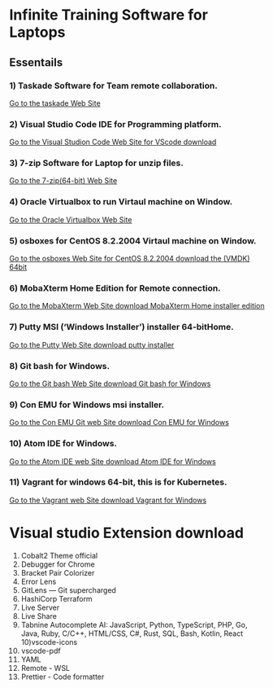 # Infinite Training Software for Laptops

## Essentails 

 ### 1) Taskade Software for Team remote     collaboration.
 [Go to the taskade Web Site](https://www.taskade.com/downloads)

 ### 2) Visual Studio Code IDE for Programming platform.
 [Go to the Visual Studion Code Web Site for VScode download](https://code.visualstudio.com/download)

 ### 3) 7-zip Software for Laptop for unzip files.
 [Go to the 7-zip(64-bit) Web Site ](https://www.7-zip.org/)

 ### 4) Oracle Virtualbox to run Virtaul machine on Window.
 [Go to the Oracle Virtualbox Web Site ](https://www.virtualbox.org/wiki/Downloads)

 ### 5) osboxes for CentOS 8.2.2004 Virtaul machine on Window.
 [Go to the osboxes Web Site for CentOS 8.2.2004 download the (VMDK) 64bit](https://www.osboxes.org/centos/#centos-822004-vbox)

 ### 6) MobaXterm Home Edition for Remote connection.
 [Go to the MobaXterm Web Site download MobaXterm Home installer edition ](https://mobaxterm.mobatek.net/download-home-edition.html)

 ### 7) Putty MSI (‘Windows Installer’) installer 64-bitHome.
 [Go to the Putty Web Site download putty installer](https://www.chiark.greenend.org.uk/~sgtatham/putty/latest.html)

 ### 8) Git bash for Windows.
 [Go to the Git bash Web Site download Git bash for Windows](https://git-scm.com/downloads)

 ### 9) Con EMU for Windows msi installer.
 [Go to the Con EMU Git web Site download Con EMU for Windows](https://conemu.github.io/en/Downloads.html)

 ### 10) Atom IDE for Windows.
 [Go to the Atom IDE web Site download Atom IDE for Windows](https://atom.io/)

 ### 11) Vagrant for windows 64-bit, this is for Kubernetes.
 [Go to the Vagrant web Site download Vagrant for Windows](https://www.vagrantup.com/downloads)


 # Visual studio Extension download

1) Cobalt2 Theme official
2) Debugger for Chrome
3) Bracket Pair Colorizer
4) Error Lens
5) GitLens — Git supercharged
6) HashiCorp Terraform
7) Live Server
8) Live Share
9) Tabnine Autocomplete AI: JavaScript, Python, TypeScript, PHP, Go, Java, Ruby, C/C++, HTML/CSS, C#, Rust, SQL, Bash, Kotlin, React
10)vscode-icons
11) vscode-pdf
12) YAML
13) Remote - WSL
14) Prettier - Code formatter
